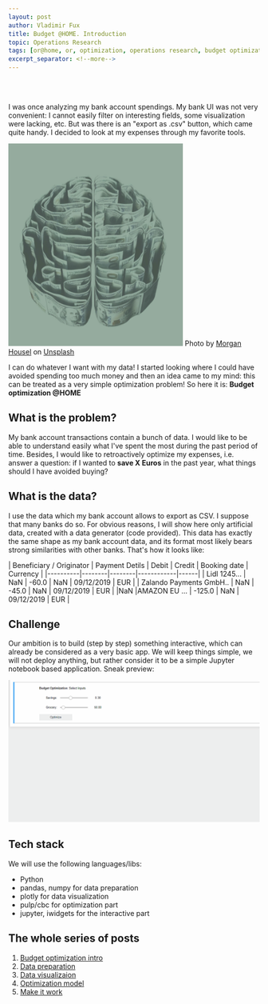 ```yaml
---
layout: post
author: Vladimir Fux
title: Budget @HOME. Introduction
topic: Operations Research
tags: [or@home, or, optimization, operations research, budget optimization, bank, account]
excerpt_separator: <!--more-->
---
```


<br/><br/>

I was once analyzing my bank account spendings. My bank UI was not very convenient: I cannot easily filter on interesting fields, some visualization were lacking, etc. But was there is an "export as .csv" button, which came quite handy. I decided to look at my expenses through my favorite tools. 

<img src="/images/budget_optimization/morgan-housel-cAQZuqdvba8-unsplash.jpg " alt="Budget" style="width:350px;"/>
<span>Photo by <a href="https://unsplash.com/@morganhousel?utm_source=unsplash&amp;utm_medium=referral&amp;utm_content=creditCopyText">Morgan Housel</a> on <a href="https://unsplash.com/s/photos/bag-of-money?utm_source=unsplash&amp;utm_medium=referral&amp;utm_content=creditCopyText">Unsplash</a></span>

I can do whatever I want with my data! I started looking where I could have avoided spending too much money and then an idea came to my mind: this can be treated as a very simple optimization problem! So here it is: **Budget optimization @HOME**

<!--more-->
## What is the problem?

My bank account transactions contain a bunch of data. I would like to be able to understand easily what I've spent the most during the past period of time. Besides, I would like to retroactively optimize my expenses, i.e. answer a question: if I wanted to **save X Euros** in the past year, what things should I have avoided buying?

## What is the data?
I use the data which my bank account allows to export as CSV. I suppose that many banks do so. For obvious reasons, I will show here only artificial data, created with a data generator (code provided). This data has exactly the same shape as my bank account data, and its format most likely bears strong similarities with other banks. That's how it looks like:

|   Beneficiary / Originator     |  Payment Detils  | Debit | Credit | Booking date | Currency |
|----------|--------|--------|------------|------|
| Lidl  1245...   | NaN      |  -60.0    |   NaN |    09/12/2019      |  EUR  |
| Zalando Payments GmbH..  | NaN  |   -45.0    |  NaN |     09/12/2019      |  EUR  |
|NaN |AMAZON EU ... | -125.0    | NaN |     09/12/2019     |  EUR  | 



## Challenge
Our ambition is to build (step by step) something interactive, which can already be considered as a very basic app. 
We will keep things simple, we will not deploy anything, but rather consider it to be a simple Jupyter notebook based application. Sneak preview:

![Alt Text](/images/budget_optimization/interface.gif)

## Tech stack

We will use the following languages/libs:
* Python
* pandas, numpy for data preparation
* plotly for data visualization
* pulp/cbc for optimization part
* jupyter, iwidgets for the interactive part


## The whole series of posts 
1. [Budget optimization intro](/2020/11/22/budget-optimization-intro)
1. [Data preparation](/2020/11/23/budget-data-preparation)
1. [Data visualizaion](/2020/11/26/budget-data-visualization)
1. [Optimization model](/2020/12/09/budget-model)
1. [Make it work](/2020/12/10/budget-go-live)
